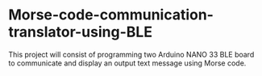 # Morse-code-communication-translator-using-BLE
This project will consist of programming two Arduino NANO 33 BLE board to communicate and display an output text message using Morse code.
